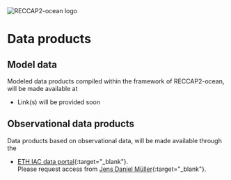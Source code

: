 ---
---
<img src="/img/CCI_reccap2_positive.png" title="RECCAP2-ocean logo" alt="RECCAP2-ocean logo" />

# Data products

## Model data

Modeled data products compiled within the framework of RECCAP2-ocean, will be made available at

- Link(s) will be provided soon

## Observational data products

Data products based on observational data, will be made available through the
- [ETH IAC data portal](https://data.iac.ethz.ch/reccapv2){:target="_blank"}.  
Please request access from
[Jens Daniel Müller](mailto:jensdaniel.mueller@usys.ethz.ch){:target="_blank"}.